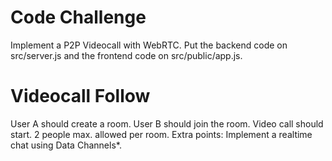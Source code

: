 # Code Challenge

Implement a P2P Videocall with WebRTC.
Put the backend code on src/server.js and the frontend code on src/public/app.js.

# Videocall Follow

User A should create a room.
User B should join the room.
Video call should start.
2 people max. allowed per room.
Extra points: Implement a realtime chat using Data Channels\*.
